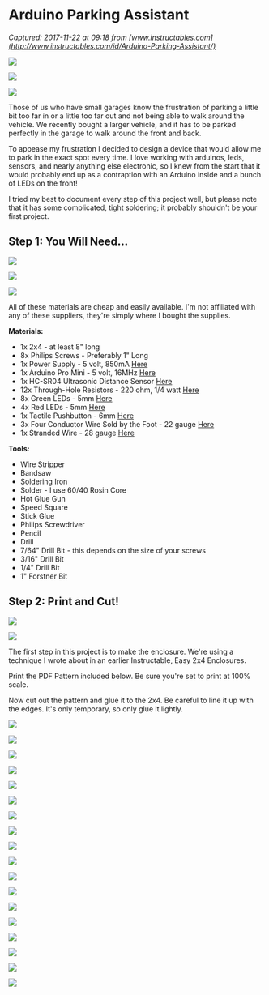 # Arduino Parking Assistant

_Captured: 2017-11-22 at 09:18 from [www.instructables.com](http://www.instructables.com/id/Arduino-Parking-Assistant/)_

![](https://cdn.instructables.com/F0Q/OHZ1/J0COVN2Y/F0QOHZ1J0COVN2Y.MEDIUM.jpg)

![](https://cdn.instructables.com/FTP/UWZO/J0COVN2H/FTPUWZOJ0COVN2H.SMALL.jpg)

![](https://cdn.instructables.com/FGZ/DNIQ/J0COW677/FGZDNIQJ0COW677.ANIMATED.MEDIUM.gif)

Those of us who have small garages know the frustration of parking a little bit too far in or a little too far out and not being able to walk around the vehicle. We recently bought a larger vehicle, and it has to be parked perfectly in the garage to walk around the front and back.

To appease my frustration I decided to design a device that would allow me to park in the exact spot every time. I love working with arduinos, leds, sensors, and nearly anything else electronic, so I knew from the start that it would probably end up as a contraption with an Arduino inside and a bunch of LEDs on the front!

I tried my best to document every step of this project well, but please note that it has some complicated, tight soldering; it probably shouldn't be your first project.

## Step 1: You Will Need...

![](https://cdn.instructables.com/FT8/47DK/J0COVN5U/FT847DKJ0COVN5U.MEDIUM.jpg)

![](https://cdn.instructables.com/F27/N3TK/J0COVN5R/F27N3TKJ0COVN5R.SMALL.jpg)

![](https://cdn.instructables.com/FE1/NXUC/J0COVN7P/FE1NXUCJ0COVN7P.SMALL.jpg)

All of these materials are cheap and easily available. I'm not affiliated with any of these suppliers, they're simply where I bought the supplies.

**Materials:**

  * 1x 2x4 - at least 8" long 
  * 8x Philips Screws - Preferably 1" Long 
  * 1x Power Supply - 5 volt, 850mA [Here](https://www.walmart.com/ip/Motorola-Original-Travel-Wall-Charger-Adapter-to-Micro-USB-Data-Cable-6ft/822221868?wmlspartner=wlpa&selectedSellerId=1056&adid=22222222227068707795&wmlspartner=wmtlabs&wl0=&wl1=g&wl2=c&wl3=174510555055&wl4=pla-283793518492&wl5=1019250&wl6=&wl7=&wl8=&wl9=pla&wl10=112354288&wl11=online&wl12=822221868&wl13=&veh=sem)
  * 1x Arduino Pro Mini - 5 volt, 16MHz [Here](http://www.ebay.com/itm/3Pcs-Atmega328P-Arduino-Mini-Pro-Mini-Board-Compatible-Nano-Module-5V-16MHZ-USA-/222405448415?hash=item33c865d2df:g:AZoAAOSwzhVWqn~U)
  * 1x HC-SR04 Ultrasonic Distance Sensor [Here](http://www.ebay.com/itm/HC-SR04-Ultrasonic-Distance-Measuring-Sonar-Transducer-Module-for-Arduino-/172078422183?hash=item2810ac58a7:g:CoAAAOSw44BYiXHF)
  * 12x Through-Hole Resistors - 220 ohm, 1/4 watt [Here](https://www.adafruit.com/products/2780)
  * 8x Green LEDs - 5mm [Here](https://www.superbrightleds.com/moreinfo/through-hole/5mm-green-led-32-degree-viewing-angle-7500-mcd/272/1199/)
  * 4x Red LEDs - 5mm [Here](https://www.superbrightleds.com/moreinfo/through-hole/5mm-red-led-30-degree-viewing-angle-8000-mcd/281/1208/)
  * 1x Tactile Pushbutton - 6mm [Here](https://www.adafruit.com/product/367)
  * 3x Four Conductor Wire Sold by the Foot - 22 gauge [Here](https://www.superbrightleds.com/moreinfo/power-wires/rgb-4wire-four-conductor-rgb-wire/45/288/)
  * 1x Stranded Wire - 28 gauge [Here](http://www.ebay.com/itm/5-Foot-50-Conductor-ALPHA-WIRE-Rainbow-Ribbon-Cable-050-300V-Flat-Stranded-/121609437173?hash=item1c507cbff5:g:-1EAAOxyGwNTEMnn)

**Tools:**

  * Wire Stripper 
  * Bandsaw 
  * Soldering Iron 
  * Solder - I use 60/40 Rosin Core 
  * Hot Glue Gun 
  * Speed Square 
  * Stick Glue 
  * Philips Screwdriver 
  * Pencil 
  * Drill 
  * 7/64" Drill Bit - this depends on the size of your screws 
  * 3/16" Drill Bit 
  * 1/4" Drill Bit 
  * 1" Forstner Bit 

## Step 2: Print and Cut!

![](https://cdn.instructables.com/F65/2SA1/J0COVN6R/F652SA1J0COVN6R.MEDIUM.jpg)

![](https://cdn.instructables.com/FT6/R3TG/J0COVN14/FT6R3TGJ0COVN14.MEDIUM.jpg)

The first step in this project is to make the enclosure. We're using a technique I wrote about in an earlier Instructable, Easy 2x4 Enclosures.

Print the PDF Pattern included below. Be sure you're set to print at 100% scale.

Now cut out the pattern and glue it to the 2x4. Be careful to line it up with the edges. It's only temporary, so only glue it lightly.

![](https://cdn.instructables.com/FS4/AACP/J0COVN05/FS4AACPJ0COVN05.MEDIUM.jpg)

![](https://cdn.instructables.com/FUT/GKAR/J0COVN09/FUTGKARJ0COVN09.MEDIUM.jpg)

![](https://cdn.instructables.com/FV5/NXNI/J0COVN0L/FV5NXNIJ0COVN0L.MEDIUM.jpg)

![](https://cdn.instructables.com/FMT/N88P/J0COVN0W/FMTN88PJ0COVN0W.SMALL.jpg)

![](https://cdn.instructables.com/FQ3/SOEV/J0COVMZP/FQ3SOEVJ0COVMZP.MEDIUM.jpg)

![](https://cdn.instructables.com/F8E/I1VO/J0COVMZC/F8EI1VOJ0COVMZC.SMALL.jpg)

![](https://cdn.instructables.com/FUL/Z20N/J0COVN17/FULZ20NJ0COVN17.MEDIUM.jpg)

![](https://cdn.instructables.com/F8Y/R3O0/J0COVN6T/F8YR3O0J0COVN6T.MEDIUM.jpg)

![](https://cdn.instructables.com/FLS/J0ET/J0COVN46/FLSJ0ETJ0COVN46.MEDIUM.jpg)

![](https://cdn.instructables.com/F4D/VMA3/J0COVN72/F4DVMA3J0COVN72.MEDIUM.jpg)

![](https://cdn.instructables.com/FOP/KIYH/J0COVN4M/FOPKIYHJ0COVN4M.MEDIUM.jpg)

![](https://cdn.instructables.com/FOT/2IAK/J0COVN4U/FOT2IAKJ0COVN4U.MEDIUM.jpg)

![](https://cdn.instructables.com/FL2/BXZX/J0COVN4V/FL2BXZXJ0COVN4V.MEDIUM.jpg)

![](https://cdn.instructables.com/F1Z/R1I5/J0COVN02/F1ZR1I5J0COVN02.MEDIUM.jpg)

![](https://cdn.instructables.com/F27/B63L/J0COVPFF/F27B63LJ0COVPFF.MEDIUM.jpg)

![](https://cdn.instructables.com/F5H/ULDD/J0COVN1P/F5HULDDJ0COVN1P.MEDIUM.jpg)

![](https://cdn.instructables.com/FTS/MZ8Y/J0COVN8A/FTSMZ8YJ0COVN8A.MEDIUM.jpg)

![](https://cdn.instructables.com/FH6/DJVN/J0CP4EM8/FH6DJVNJ0CP4EM8.MEDIUM.jpg)
